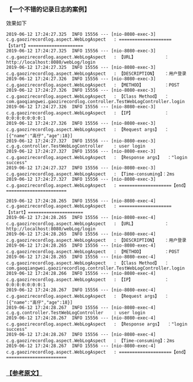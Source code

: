 ### 【一个不错的记录日志的案例】
效果如下
```
2019-06-12 17:24:27.325  INFO 15556 --- [nio-8080-exec-3] c.g.gaozirecordlog.aspect.WebLogAspect   : ====================【start】=====================
2019-06-12 17:24:27.325  INFO 15556 --- [nio-8080-exec-3] c.g.gaozirecordlog.aspect.WebLogAspect   : 【URL】           ：http://localhost:8080/webLog/login
2019-06-12 17:24:27.325  INFO 15556 --- [nio-8080-exec-3] c.g.gaozirecordlog.aspect.WebLogAspect   : 【DESCRIPTION】   ：用户登录
2019-06-12 17:24:27.326  INFO 15556 --- [nio-8080-exec-3] c.g.gaozirecordlog.aspect.WebLogAspect   : 【METHOD】        ：POST
2019-06-12 17:24:27.326  INFO 15556 --- [nio-8080-exec-3] c.g.gaozirecordlog.aspect.WebLogAspect   : 【Class Method】  ：com.gaoqiangwei.gaozirecordlog.controller.TestWebLogController.login
2019-06-12 17:24:27.326  INFO 15556 --- [nio-8080-exec-3] c.g.gaozirecordlog.aspect.WebLogAspect   : 【IP】            ：0:0:0:0:0:0:0:1
2019-06-12 17:24:27.326  INFO 15556 --- [nio-8080-exec-3] c.g.gaozirecordlog.aspect.WebLogAspect   : 【Request args】  ：[{"name":"高仔","age":18}]
2019-06-12 17:24:27.327  INFO 15556 --- [nio-8080-exec-3] c.g.g.controller.TestWebLogController    : user login
2019-06-12 17:24:27.327  INFO 15556 --- [nio-8080-exec-3] c.g.gaozirecordlog.aspect.WebLogAspect   : 【Response args】  ："login success"
2019-06-12 17:24:27.327  INFO 15556 --- [nio-8080-exec-3] c.g.gaozirecordlog.aspect.WebLogAspect   : 【Time-consuming】：2ms
2019-06-12 17:24:27.327  INFO 15556 --- [nio-8080-exec-3] c.g.gaozirecordlog.aspect.WebLogAspect   : ====================【end】=======================

2019-06-12 17:24:28.265  INFO 15556 --- [nio-8080-exec-4] c.g.gaozirecordlog.aspect.WebLogAspect   : ====================【start】=====================
2019-06-12 17:24:28.265  INFO 15556 --- [nio-8080-exec-4] c.g.gaozirecordlog.aspect.WebLogAspect   : 【URL】           ：http://localhost:8080/webLog/login
2019-06-12 17:24:28.265  INFO 15556 --- [nio-8080-exec-4] c.g.gaozirecordlog.aspect.WebLogAspect   : 【DESCRIPTION】   ：用户登录
2019-06-12 17:24:28.265  INFO 15556 --- [nio-8080-exec-4] c.g.gaozirecordlog.aspect.WebLogAspect   : 【METHOD】        ：POST
2019-06-12 17:24:28.265  INFO 15556 --- [nio-8080-exec-4] c.g.gaozirecordlog.aspect.WebLogAspect   : 【Class Method】  ：com.gaoqiangwei.gaozirecordlog.controller.TestWebLogController.login
2019-06-12 17:24:28.266  INFO 15556 --- [nio-8080-exec-4] c.g.gaozirecordlog.aspect.WebLogAspect   : 【IP】            ：0:0:0:0:0:0:0:1
2019-06-12 17:24:28.267  INFO 15556 --- [nio-8080-exec-4] c.g.gaozirecordlog.aspect.WebLogAspect   : 【Request args】  ：[{"name":"高仔","age":18}]
2019-06-12 17:24:28.267  INFO 15556 --- [nio-8080-exec-4] c.g.g.controller.TestWebLogController    : user login
2019-06-12 17:24:28.267  INFO 15556 --- [nio-8080-exec-4] c.g.gaozirecordlog.aspect.WebLogAspect   : 【Response args】  ："login success"
2019-06-12 17:24:28.267  INFO 15556 --- [nio-8080-exec-4] c.g.gaozirecordlog.aspect.WebLogAspect   : 【Time-consuming】：2ms
2019-06-12 17:24:28.267  INFO 15556 --- [nio-8080-exec-4] c.g.gaozirecordlog.aspect.WebLogAspect   : ====================【end】=======================
```
### <a href ="https://mp.weixin.qq.com/s?__biz=MzA3ODQ0Mzg2OA==&mid=2649049700&idx=1&sn=bdf966758028aabe2d264ac6e9deb2f7&chksm=87534e57b024c741cf762b3b048606e1ebbfa10f8db3f3825fa8248dac2c5a379e4617181558&mpshare=1&scene=24&srcid=&key=864f666bf054558483e02a79e7433f13d716c6a323a287a9e52e98336b4740d375ba0850feaf946597e2be8a8eb75bc3cc96bf07bdf67e4ca2a6055a47059d4a2374d5d1ac902460da1fdd464514ec1e&ascene=14&uin=MTg4OTY0MzA4NA%3D%3D&devicetype=Windows+10&version=62060833&lang=zh_CN&pass_ticket=S7gQomsSTPNwVY8GtNqidmgVZhMhxTCDExU4zpxKCrbUKQQGAYqUA56l83Xl5Vfh">【参考原文】</a>
